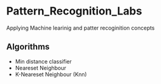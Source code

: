 # Pattern_Recognition_Labs

Applying Machine learinig and patter recoginition concepts

## Algorithms

<ul>
<li> Min distance classifier
<li> Neareset Neighbour
<li> K-Neareset Neighbour (Knn)
</ul>
